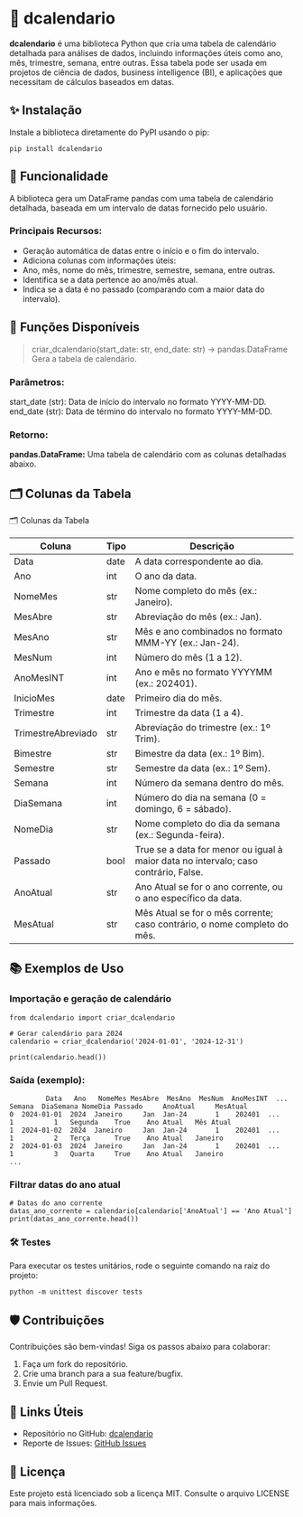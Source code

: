 # 📆 dcalendario
**dcalendario** é uma biblioteca Python que cria uma tabela de calendário detalhada para análises de dados, incluindo informações úteis como ano, mês, trimestre, semana, entre outras. Essa tabela pode ser usada em projetos de ciência de dados, business intelligence (BI), e aplicações que necessitam de cálculos baseados em datas.

## ✨ Instalação
Instale a biblioteca diretamente do PyPI usando o pip:
```
pip install dcalendario
```

## 🚀 Funcionalidade
A biblioteca gera um DataFrame pandas com uma tabela de calendário detalhada, baseada em um intervalo de datas fornecido pelo usuário.

### Principais Recursos:
- Geração automática de datas entre o início e o fim do intervalo.
- Adiciona colunas com informações úteis:
- Ano, mês, nome do mês, trimestre, semestre, semana, entre outras.
- Identifica se a data pertence ao ano/mês atual.
- Indica se a data é no passado (comparando com a maior data do intervalo).

## 🧰 Funções Disponíveis
> criar_dcalendario(start_date: str, end_date: str) -> pandas.DataFrame
Gera a tabela de calendário.

### Parâmetros:
start_date (str): Data de início do intervalo no formato YYYY-MM-DD.
end_date (str): Data de término do intervalo no formato YYYY-MM-DD.
### Retorno:
**pandas.DataFrame:** Uma tabela de calendário com as colunas detalhadas abaixo.

## 🗂️ Colunas da Tabela

🗂️ Colunas da Tabela

| Coluna                | Tipo  | Descrição                                                                                      |
|-----------------------|-------|------------------------------------------------------------------------------------------------|
| Data                  | date  | A data correspondente ao dia.                                                                  |
| Ano                   | int   | O ano da data.                                                                                 |
| NomeMes               | str   | Nome completo do mês (ex.: Janeiro).                                                           |
| MesAbre               | str   | Abreviação do mês (ex.: Jan).                                                                  |
| MesAno                | str   | Mês e ano combinados no formato MMM-YY (ex.: Jan-24).                                          |
| MesNum                | int   | Número do mês (1 a 12).                                                                        |
| AnoMesINT             | int   | Ano e mês no formato YYYYMM (ex.: 202401).                                                     |
| InicioMes             | date  | Primeiro dia do mês.                                                                           |
| Trimestre             | int   | Trimestre da data (1 a 4).                                                                     |
| TrimestreAbreviado    | str   | Abreviação do trimestre (ex.: 1º Trim).                                                        |
| Bimestre              | str   | Bimestre da data (ex.: 1º Bim).                                                                |
| Semestre              | str   | Semestre da data (ex.: 1º Sem).                                                                |
| Semana                | int   | Número da semana dentro do mês.                                                                |
| DiaSemana             | int   | Número do dia na semana (0 = domingo, 6 = sábado).                                             |
| NomeDia               | str   | Nome completo do dia da semana (ex.: Segunda-feira).                                           |
| Passado               | bool  | True se a data for menor ou igual à maior data no intervalo; caso contrário, False.            |
| AnoAtual              | str   | Ano Atual se for o ano corrente, ou o ano específico da data.                                  |
| MesAtual              | str   | Mês Atual se for o mês corrente; caso contrário, o nome completo do mês.                       |

## 📚 Exemplos de Uso
### Importação e geração de calendário
```
from dcalendario import criar_dcalendario

# Gerar calendário para 2024
calendario = criar_dcalendario('2024-01-01', '2024-12-31')

print(calendario.head())
```

### Saída (exemplo):

```
         Data   Ano   NomeMes MesAbre  MesAno  MesNum  AnoMesINT  ...  Semana  DiaSemana NomeDia Passado     AnoAtual     MesAtual
0  2024-01-01  2024  Janeiro     Jan  Jan-24       1    202401  ...       1          1   Segunda    True    Ano Atual   Mês Atual
1  2024-01-02  2024  Janeiro     Jan  Jan-24       1    202401  ...       1          2   Terça      True    Ano Atual   Janeiro
2  2024-01-03  2024  Janeiro     Jan  Jan-24       1    202401  ...       1          3   Quarta     True    Ano Atual   Janeiro
...
```

### Filtrar datas do ano atual

```
# Datas do ano corrente
datas_ano_corrente = calendario[calendario['AnoAtual'] == 'Ano Atual']
print(datas_ano_corrente.head())
```

### 🛠️ Testes
Para executar os testes unitários, rode o seguinte comando na raiz do projeto:
```
python -m unittest discover tests
```

## 🛡️ Contribuições
Contribuições são bem-vindas! Siga os passos abaixo para colaborar:
1. Faça um fork do repositório.
2. Crie uma branch para a sua feature/bugfix.
3. Envie um Pull Request.

## 🔗 Links Úteis
- Repositório no GitHub: [dcalendario](https://github.com/CarlosEX/dCalendario) 
- Reporte de Issues: [GitHub Issues](https://github.com/CarlosEX/dCalendario/issues)

## 📝 Licença
Este projeto está licenciado sob a licença MIT. Consulte o arquivo LICENSE para mais informações.


